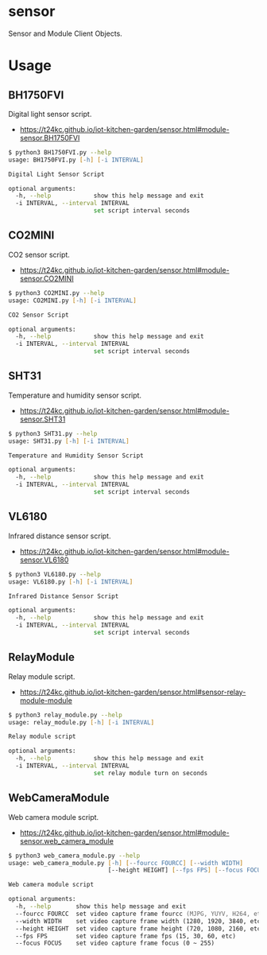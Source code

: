 # sensor
Sensor and Module Client Objects.

# Usage
## BH1750FVI
Digital light sensor script.
- https://t24kc.github.io/iot-kitchen-garden/sensor.html#module-sensor.BH1750FVI
```zsh
$ python3 BH1750FVI.py --help
usage: BH1750FVI.py [-h] [-i INTERVAL]

Digital Light Sensor Script

optional arguments:
  -h, --help            show this help message and exit
  -i INTERVAL, --interval INTERVAL
                        set script interval seconds
```

## CO2MINI
CO2 sensor script.
- https://t24kc.github.io/iot-kitchen-garden/sensor.html#module-sensor.CO2MINI
```zsh
$ python3 CO2MINI.py --help
usage: CO2MINI.py [-h] [-i INTERVAL]

CO2 Sensor Script

optional arguments:
  -h, --help            show this help message and exit
  -i INTERVAL, --interval INTERVAL
                        set script interval seconds
```

## SHT31
Temperature and humidity sensor script.
- https://t24kc.github.io/iot-kitchen-garden/sensor.html#module-sensor.SHT31
```zsh
$ python3 SHT31.py --help
usage: SHT31.py [-h] [-i INTERVAL]

Temperature and Humidity Sensor Script

optional arguments:
  -h, --help            show this help message and exit
  -i INTERVAL, --interval INTERVAL
                        set script interval seconds
```

## VL6180
Infrared distance sensor script.
- https://t24kc.github.io/iot-kitchen-garden/sensor.html#module-sensor.VL6180
```zsh
$ python3 VL6180.py --help
usage: VL6180.py [-h] [-i INTERVAL]

Infrared Distance Sensor Script

optional arguments:
  -h, --help            show this help message and exit
  -i INTERVAL, --interval INTERVAL
                        set script interval seconds
```

## RelayModule
Relay module script.
- https://t24kc.github.io/iot-kitchen-garden/sensor.html#sensor-relay-module-module
```zsh
$ python3 relay_module.py --help
usage: relay_module.py [-h] [-i INTERVAL]

Relay module script

optional arguments:
  -h, --help            show this help message and exit
  -i INTERVAL, --interval INTERVAL
                        set relay module turn on seconds
```

## WebCameraModule
Web camera module script.
- https://t24kc.github.io/iot-kitchen-garden/sensor.html#module-sensor.web_camera_module
```zsh
$ python3 web_camera_module.py --help
usage: web_camera_module.py [-h] [--fourcc FOURCC] [--width WIDTH]
                            [--height HEIGHT] [--fps FPS] [--focus FOCUS]

Web camera module script

optional arguments:
  -h, --help       show this help message and exit
  --fourcc FOURCC  set video capture frame fourcc (MJPG, YUYV, H264, etc)
  --width WIDTH    set video capture frame width (1280, 1920, 3840, etc)
  --height HEIGHT  set video capture frame height (720, 1080, 2160, etc)
  --fps FPS        set video capture frame fps (15, 30, 60, etc)
  --focus FOCUS    set video capture frame focus (0 ~ 255)
```
